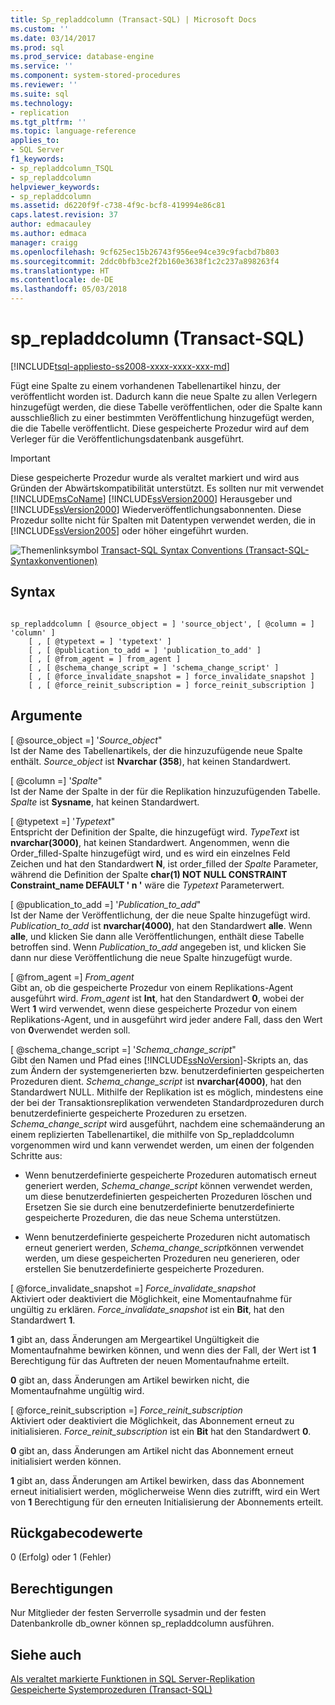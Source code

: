 ```yaml
---
title: Sp_repladdcolumn (Transact-SQL) | Microsoft Docs
ms.custom: ''
ms.date: 03/14/2017
ms.prod: sql
ms.prod_service: database-engine
ms.service: ''
ms.component: system-stored-procedures
ms.reviewer: ''
ms.suite: sql
ms.technology:
- replication
ms.tgt_pltfrm: ''
ms.topic: language-reference
applies_to:
- SQL Server
f1_keywords:
- sp_repladdcolumn_TSQL
- sp_repladdcolumn
helpviewer_keywords:
- sp_repladdcolumn
ms.assetid: d6220f9f-c738-4f9c-bcf8-419994e86c81
caps.latest.revision: 37
author: edmacauley
ms.author: edmaca
manager: craigg
ms.openlocfilehash: 9cf625ec15b26743f956ee94ce39c9facbd7b803
ms.sourcegitcommit: 2ddc0bfb3ce2f2b160e3638f1c2c237a898263f4
ms.translationtype: HT
ms.contentlocale: de-DE
ms.lasthandoff: 05/03/2018
---
```

# <a name="sprepladdcolumn-transact-sql"></a>sp_repladdcolumn (Transact-SQL)
[!INCLUDE[tsql-appliesto-ss2008-xxxx-xxxx-xxx-md](../../includes/tsql-appliesto-ss2008-xxxx-xxxx-xxx-md.md)]

  Fügt eine Spalte zu einem vorhandenen Tabellenartikel hinzu, der veröffentlicht worden ist. Dadurch kann die neue Spalte zu allen Verlegern hinzugefügt werden, die diese Tabelle veröffentlichen, oder die Spalte kann ausschließlich zu einer bestimmten Veröffentlichung hinzugefügt werden, die die Tabelle veröffentlicht. Diese gespeicherte Prozedur wird auf dem Verleger für die Veröffentlichungsdatenbank ausgeführt.  
  
> [!IMPORTANT]  
>  Diese gespeicherte Prozedur wurde als veraltet markiert und wird aus Gründen der Abwärtskompatibilität unterstützt. Es sollten nur mit verwendet [!INCLUDE[msCoName](../../includes/msconame-md.md)] [!INCLUDE[ssVersion2000](../../includes/ssversion2000-md.md)] Herausgeber und [!INCLUDE[ssVersion2000](../../includes/ssversion2000-md.md)] Wiederveröffentlichungsabonnenten. Diese Prozedur sollte nicht für Spalten mit Datentypen verwendet werden, die in [!INCLUDE[ssVersion2005](../../includes/ssversion2005-md.md)] oder höher eingeführt wurden.  
  
 ![Themenlinksymbol](../../database-engine/configure-windows/media/topic-link.gif "Topic link icon") [Transact-SQL Syntax Conventions (Transact-SQL-Syntaxkonventionen)](../../t-sql/language-elements/transact-sql-syntax-conventions-transact-sql.md)  
  
## <a name="syntax"></a>Syntax  
  
```  
  
sp_repladdcolumn [ @source_object = ] 'source_object', [ @column = ] 'column' ]  
    [ , [ @typetext = ] 'typetext' ]  
    [ , [ @publication_to_add = ] 'publication_to_add' ]  
    [ , [ @from_agent = ] from_agent ]  
    [ , [ @schema_change_script = ] 'schema_change_script' ]  
    [ , [ @force_invalidate_snapshot = ] force_invalidate_snapshot ]  
    [ , [ @force_reinit_subscription = ] force_reinit_subscription ]  
```  
  
## <a name="arguments"></a>Argumente  
 [ @source_object =] '*Source_object*"  
 Ist der Name des Tabellenartikels, der die hinzuzufügende neue Spalte enthält. *Source_object* ist **Nvarchar (358**), hat keinen Standardwert.  
  
 [ @column =] '*Spalte*"  
 Ist der Name der Spalte in der für die Replikation hinzuzufügenden Tabelle. *Spalte* ist **Sysname**, hat keinen Standardwert.  
  
 [ @typetext =] '*Typetext*"  
 Entspricht der Definition der Spalte, die hinzugefügt wird. *TypeText* ist **nvarchar(3000)**, hat keinen Standardwert. Angenommen, wenn die Order_filled-Spalte hinzugefügt wird, und es wird ein einzelnes Feld Zeichen und hat den Standardwert **N**, ist order_filled der *Spalte* Parameter, während die Definition der Spalte **char(1) NOT NULL CONSTRAINT Constraint_name DEFAULT ' n '** wäre die *Typetext* Parameterwert.  
  
 [ @publication_to_add =] '*Publication_to_add*"  
 Ist der Name der Veröffentlichung, der die neue Spalte hinzugefügt wird. *Publication_to_add* ist **nvarchar(4000)**, hat den Standardwert **alle**. Wenn **alle**, und klicken Sie dann alle Veröffentlichungen, enthält diese Tabelle betroffen sind. Wenn *Publication_to_add* angegeben ist, und klicken Sie dann nur diese Veröffentlichung die neue Spalte hinzugefügt wurde.  
  
 [ @from_agent =] *From_agent*  
 Gibt an, ob die gespeicherte Prozedur von einem Replikations-Agent ausgeführt wird. *From_agent* ist **Int**, hat den Standardwert **0**, wobei der Wert **1** wird verwendet, wenn diese gespeicherte Prozedur von einem Replikations-Agent, und in ausgeführt wird jeder andere Fall, dass den Wert von **0**verwendet werden soll.  
  
 [ @schema_change_script =] '*Schema_change_script*"  
 Gibt den Namen und Pfad eines [!INCLUDE[ssNoVersion](../../includes/ssnoversion-md.md)]-Skripts an, das zum Ändern der systemgenerierten bzw. benutzerdefinierten gespeicherten Prozeduren dient. *Schema_change_script* ist **nvarchar(4000)**, hat den Standardwert NULL. Mithilfe der Replikation ist es möglich, mindestens eine der bei der Transaktionsreplikation verwendeten Standardprozeduren durch benutzerdefinierte gespeicherte Prozeduren zu ersetzen. *Schema_change_script* wird ausgeführt, nachdem eine schemaänderung an einem replizierten Tabellenartikel, die mithilfe von Sp_repladdcolumn vorgenommen wird und kann verwendet werden, um einen der folgenden Schritte aus:  
  
-   Wenn benutzerdefinierte gespeicherte Prozeduren automatisch erneut generiert werden, *Schema_change_script* können verwendet werden, um diese benutzerdefinierten gespeicherten Prozeduren löschen und Ersetzen Sie sie durch eine benutzerdefinierte benutzerdefinierte gespeicherte Prozeduren, die das neue Schema unterstützen.  
  
-   Wenn benutzerdefinierte gespeicherte Prozeduren nicht automatisch erneut generiert werden, *Schema_change_script*können verwendet werden, um diese gespeicherten Prozeduren neu generieren, oder erstellen Sie benutzerdefinierte gespeicherte Prozeduren.  
  
 [ @force_invalidate_snapshot =] *Force_invalidate_snapshot*  
 Aktiviert oder deaktiviert die Möglichkeit, eine Momentaufnahme für ungültig zu erklären. *Force_invalidate_snapshot* ist ein **Bit**, hat den Standardwert **1**.  
  
 **1** gibt an, dass Änderungen am Mergeartikel Ungültigkeit die Momentaufnahme bewirken können, und wenn dies der Fall, der Wert ist **1** Berechtigung für das Auftreten der neuen Momentaufnahme erteilt.  
  
 **0** gibt an, dass Änderungen am Artikel bewirken nicht, die Momentaufnahme ungültig wird.  
  
 [ @force_reinit_subscription =] *Force_reinit_subscription*  
 Aktiviert oder deaktiviert die Möglichkeit, das Abonnement erneut zu initialisieren. *Force_reinit_subscription* ist ein **Bit** hat den Standardwert **0**.  
  
 **0** gibt an, dass Änderungen am Artikel nicht das Abonnement erneut initialisiert werden können.  
  
 **1** gibt an, dass Änderungen am Artikel bewirken, dass das Abonnement erneut initialisiert werden, möglicherweise Wenn dies zutrifft, wird ein Wert von **1** Berechtigung für den erneuten Initialisierung der Abonnements erteilt.  
  
## <a name="return-code-values"></a>Rückgabecodewerte  
 0 (Erfolg) oder 1 (Fehler)  
  
## <a name="permissions"></a>Berechtigungen  
 Nur Mitglieder der festen Serverrolle sysadmin und der festen Datenbankrolle db_owner können sp_repladdcolumn ausführen.  
  
## <a name="see-also"></a>Siehe auch  
 [Als veraltet markierte Funktionen in SQL Server-Replikation](../../relational-databases/replication/deprecated-features-in-sql-server-replication.md)   
 [Gespeicherte Systemprozeduren &#40;Transact-SQL&#41;](../../relational-databases/system-stored-procedures/system-stored-procedures-transact-sql.md)  
  
  
